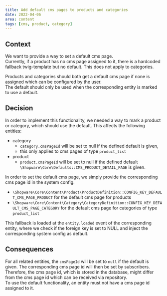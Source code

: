 ```yaml
---
title: Add default cms pages to products and categories
date: 2022-04-06
area: content
tags: [cms, product, category]
---
```


## Context

We want to provide a way to set a default cms page.  
Currently, if a product has no cms page assigned to it, there is a hardcoded fallback twig-template but no default. This does not apply to categories.

Products and categories should both get a default cms page if none is assigned which can be configured by the user.  
The default should only be used when the corresponding entity is marked to use a default.

## Decision

In order to implement this functionality, we needed a way to mark a product or category, which should use the default. This affects the following entities:
* category
  * `category.cmsPageId` will be set to null if the defined default is given,
  * this only applies to cms pages of type `product_list`
* product
  * `product.cmsPageId` will be set to null if the defined default `\Shopware\Core\Defaults::CMS_PRODUCT_DETAIL_PAGE` is given.

In order to set the default cms page, we simply provide the corresponding cms page id in the system config.
* `\Shopware\Core\Content\Product\ProductDefinition::CONFIG_KEY_DEFAULT_CMS_PAGE_PRODUCT` for the default cms page for products
* `\Shopware\Core\Content\Category\CategoryDefinition::CONFIG_KEY_DEFAULT_CMS_PAGE_CATEGORY` for the default cms page for categories of type `product_list`

This fallback is loaded at the `entity.loaded` event of the corresponding entity, where we check if the foreign key is set to NULL and inject the corresponding system config as default.

## Consequences

For all related entities, the `cmsPageId` will be set to `null` if the default is given.
The corresponding cms page id will then be set by subscribers.
Therefore, the cms page id, which is stored in the database, might differ from the cms page id which can be received via repository.  
To use the default functionality, an entity must not have a cms page id assigned to it.  
